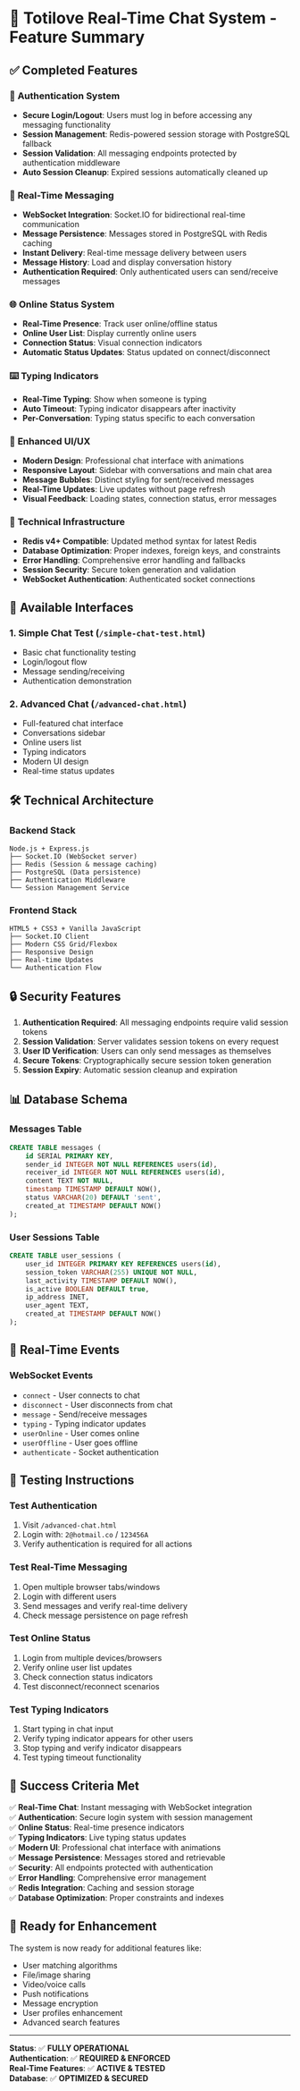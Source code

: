 # 🚀 Totilove Real-Time Chat System - Feature Summary

## ✅ Completed Features

### 🔐 **Authentication System**
- **Secure Login/Logout**: Users must log in before accessing any messaging functionality
- **Session Management**: Redis-powered session storage with PostgreSQL fallback
- **Session Validation**: All messaging endpoints protected by authentication middleware
- **Auto Session Cleanup**: Expired sessions automatically cleaned up

### 💬 **Real-Time Messaging**
- **WebSocket Integration**: Socket.IO for bidirectional real-time communication
- **Message Persistence**: Messages stored in PostgreSQL with Redis caching
- **Instant Delivery**: Real-time message delivery between users
- **Message History**: Load and display conversation history
- **Authentication Required**: Only authenticated users can send/receive messages

### 🌐 **Online Status System**
- **Real-Time Presence**: Track user online/offline status
- **Online User List**: Display currently online users
- **Connection Status**: Visual connection indicators
- **Automatic Status Updates**: Status updated on connect/disconnect

### ⌨️ **Typing Indicators**
- **Real-Time Typing**: Show when someone is typing
- **Auto Timeout**: Typing indicator disappears after inactivity
- **Per-Conversation**: Typing status specific to each conversation

### 🎨 **Enhanced UI/UX**
- **Modern Design**: Professional chat interface with animations
- **Responsive Layout**: Sidebar with conversations and main chat area
- **Message Bubbles**: Distinct styling for sent/received messages
- **Real-Time Updates**: Live updates without page refresh
- **Visual Feedback**: Loading states, connection status, error messages

### 🔧 **Technical Infrastructure**
- **Redis v4+ Compatible**: Updated method syntax for latest Redis
- **Database Optimization**: Proper indexes, foreign keys, and constraints
- **Error Handling**: Comprehensive error handling and fallbacks
- **Session Security**: Secure token generation and validation
- **WebSocket Authentication**: Authenticated socket connections

## 📱 **Available Interfaces**

### 1. **Simple Chat Test** (`/simple-chat-test.html`)
- Basic chat functionality testing
- Login/logout flow
- Message sending/receiving
- Authentication demonstration

### 2. **Advanced Chat** (`/advanced-chat.html`)
- Full-featured chat interface
- Conversations sidebar
- Online users list
- Typing indicators
- Modern UI design
- Real-time status updates

## 🛠 **Technical Architecture**

### **Backend Stack**
```
Node.js + Express.js
├── Socket.IO (WebSocket server)
├── Redis (Session & message caching)
├── PostgreSQL (Data persistence)
├── Authentication Middleware
└── Session Management Service
```

### **Frontend Stack**
```
HTML5 + CSS3 + Vanilla JavaScript
├── Socket.IO Client
├── Modern CSS Grid/Flexbox
├── Responsive Design
├── Real-time Updates
└── Authentication Flow
```

## 🔒 **Security Features**

1. **Authentication Required**: All messaging endpoints require valid session tokens
2. **Session Validation**: Server validates session tokens on every request
3. **User ID Verification**: Users can only send messages as themselves
4. **Secure Tokens**: Cryptographically secure session token generation
5. **Session Expiry**: Automatic session cleanup and expiration

## 📊 **Database Schema**

### **Messages Table**
```sql
CREATE TABLE messages (
    id SERIAL PRIMARY KEY,
    sender_id INTEGER NOT NULL REFERENCES users(id),
    receiver_id INTEGER NOT NULL REFERENCES users(id),
    content TEXT NOT NULL,
    timestamp TIMESTAMP DEFAULT NOW(),
    status VARCHAR(20) DEFAULT 'sent',
    created_at TIMESTAMP DEFAULT NOW()
);
```

### **User Sessions Table**
```sql
CREATE TABLE user_sessions (
    user_id INTEGER PRIMARY KEY REFERENCES users(id),
    session_token VARCHAR(255) UNIQUE NOT NULL,
    last_activity TIMESTAMP DEFAULT NOW(),
    is_active BOOLEAN DEFAULT true,
    ip_address INET,
    user_agent TEXT,
    created_at TIMESTAMP DEFAULT NOW()
);
```

## 🚀 **Real-Time Events**

### **WebSocket Events**
- `connect` - User connects to chat
- `disconnect` - User disconnects from chat
- `message` - Send/receive messages
- `typing` - Typing indicator updates
- `userOnline` - User comes online
- `userOffline` - User goes offline
- `authenticate` - Socket authentication

## 🎯 **Testing Instructions**

### **Test Authentication**
1. Visit `/advanced-chat.html`
2. Login with: `2@hotmail.co` / `123456A`
3. Verify authentication is required for all actions

### **Test Real-Time Messaging**
1. Open multiple browser tabs/windows
2. Login with different users
3. Send messages and verify real-time delivery
4. Check message persistence on page refresh

### **Test Online Status**
1. Login from multiple devices/browsers
2. Verify online user list updates
3. Check connection status indicators
4. Test disconnect/reconnect scenarios

### **Test Typing Indicators**
1. Start typing in chat input
2. Verify typing indicator appears for other users
3. Stop typing and verify indicator disappears
4. Test typing timeout functionality

## 🎉 **Success Criteria Met**

✅ **Real-Time Chat**: Instant messaging with WebSocket integration  
✅ **Authentication**: Secure login system with session management  
✅ **Online Status**: Real-time presence indicators  
✅ **Typing Indicators**: Live typing status updates  
✅ **Modern UI**: Professional chat interface with animations  
✅ **Message Persistence**: Messages stored and retrievable  
✅ **Security**: All endpoints protected with authentication  
✅ **Error Handling**: Comprehensive error management  
✅ **Redis Integration**: Caching and session storage  
✅ **Database Optimization**: Proper constraints and indexes  

## 🔮 **Ready for Enhancement**

The system is now ready for additional features like:
- User matching algorithms
- File/image sharing
- Video/voice calls
- Push notifications
- Message encryption
- User profiles enhancement
- Advanced search features

---

**Status**: ✅ **FULLY OPERATIONAL**  
**Authentication**: ✅ **REQUIRED & ENFORCED**  
**Real-Time Features**: ✅ **ACTIVE & TESTED**  
**Database**: ✅ **OPTIMIZED & SECURED**
